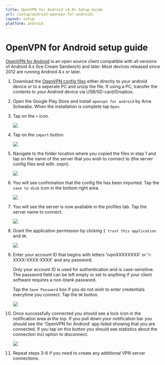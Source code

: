 ```yaml
---
title: OpenVPN for Android v4.0+ Setup Guide
url: /setup/android-openvpn-for-android/
layout: setup
platform: android
---
```

# OpenVPN for Android setup guide

[OpenVPN for Android](https://play.google.com/store/apps/details?id=de.blinkt.openvpn&hl=en) is an open source client compatible with all versions of Android 4.x (Ice Cream Sandwich) and later. Most devices released since 2012 are running Android 4.x or later.

1.  Download the [OpenVPN config files](/releases/config/ivpn-openvpn-config.zip) either directly to your android device or to a seperate PC and unzip the file. If using a PC, transfer the contents to your Android device via USB/SD-card/Dropbox.

2.  Open the Google Play Store and install `openvpn for android` by Arne Schwabe. When the installation is complete tap `Open`.

3.  Tap on the `+` icon.

    ![](/images-static/uploads/install-openvpn-for-android-010-281x500.png)

4.  Tap on the `import` button.

    ![](/images-static/uploads/install-openvpn-for-android-020-281x500.png)

5.  Navigate to the folder location where you copied the files in step 1 and tap on the name of the server that you wish to connect to (the server config files end with .ovpn).

    ![](/images-static/uploads/install-openvpn-for-android-030-281x500.png)

6.  You will see confirmation that the config file has been imported. Tap the `save to disk` icon in the bottom right area.

    ![](/images-static/uploads/install-openvpn-for-android-040-281x500.png)

7.  You will see the server is now available in the profiles tab. Tap the server name to connect.

    ![](/images-static/uploads/install-openvpn-for-android-050-281x500.png)

8.  Grant the application permission by clicking `I trust this application` and `OK`.

    ![](/images-static/uploads/install-openvpn-for-android-060-281x500.png)

9.  Enter your account ID that begins with letters 'ivpnXXXXXXXX' or 'i-XXXX-XXXX-XXXX' and any password.

    <div markdown="1" class="notice notice--info">
    Only your account ID is used for authentication and is case-sensitive. The password field can be left empty or set to anything if your client software requires a non-blank password.
    </div>

    Tap the `Save Password` box if you do not wish to enter credentials everytime you connect. Tap the `OK` button.

    ![](/images-static/uploads/install-openvpn-for-android-070-281x500.png)

10. Once successfully connected you should see a lock icon in the notification area at the top. If you pull down your notification bar you should see the 'OpenVPN for Android' app listed showing that you are connected. If you tap on this button you should see statistics about the connection incl option to disconnect.

    ![](/images-static/uploads/install-openvpn-for-android-080-281x500.png)

11. Repeat steps 3-6 if you need to create any additional VPN server connections.
